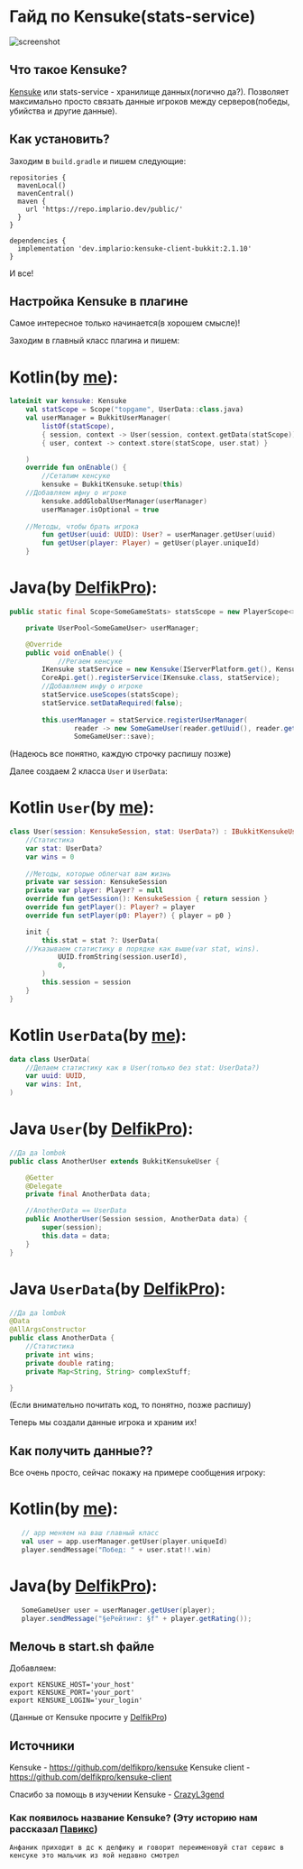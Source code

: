 # Гайд по Kensuke(stats-service)
![screenshot](https://i.ibb.co/mygNLxm/imgonline-com-ua-Blur-ln-Mu-Ny-F3kaz73vy-1.png)

## Что такое Kensuke?
[Kensuke](https://github.com/delfikpro/kensuke) или stats-service - хранилище данных(логично да?). Позволяет максимально просто связать данные игроков между серверов(победы, убийства и другие данные).

## Как установить?
Заходим в `build.gradle` и пишем следующие:
```
repositories {
  mavenLocal()
  mavenCentral()
  maven {
    url 'https://repo.implario.dev/public/'
  }
}

dependencies {
  implementation 'dev.implario:kensuke-client-bukkit:2.1.10'
}
```
И все!

## Настройка Kensuke в плагине 
Самое интересное только начинается(в хорошем смысле)!

Заходим в главный класс плагина и пишем:

# Kotlin(by [me](https://github.com/BaggiYT)):
```kotlin
lateinit var kensuke: Kensuke
    val statScope = Scope("topgame", UserData::class.java)
    val userManager = BukkitUserManager(
        listOf(statScope),
        { session, context -> User(session, context.getData(statScope)) },
        { user, context -> context.store(statScope, user.stat) }

    )
    override fun onEnable() {
        //Сетапим кенсуке
        kensuke = BukkitKensuke.setup(this)
	//Добавляем ифну о игроке
        kensuke.addGlobalUserManager(userManager)
        userManager.isOptional = true
	
	//Методы, чтобы брать игрока
        fun getUser(uuid: UUID): User? = userManager.getUser(uuid)
        fun getUser(player: Player) = getUser(player.uniqueId)
    }
```
# Java(by [DelfikPro](https://github.com/delfikpro)):
```java
public static final Scope<SomeGameStats> statsScope = new PlayerScope<>("somegame", SomeGameStats.class);

	private UserPool<SomeGameUser> userManager;

	@Override
	public void onEnable() {
	        //Регаем кенсуке
		IKensuke statService = new Kensuke(IServerPlatform.get(), KensukeConnectionData.fromEnvironment());
		CoreApi.get().registerService(IKensuke.class, statService);
		//Добавляем инфу о игроке
		statService.useScopes(statsScope);
		statService.setDataRequired(false);
		
		this.userManager = statService.registerUserManager(
				reader -> new SomeGameUser(reader.getUuid(), reader.getName(), reader.getData(statsScope)),
				SomeGameUser::save);
```

(Надеюсь все понятно, каждую строчку распишу позже)

Далее создаем 2 класса `User` и `UserData`:

# Kotlin `User`(by [me](https://github.com/BaggiYT)):
```kotlin
class User(session: KensukeSession, stat: UserData?) : IBukkitKensukeUser {
    //Статистика
    var stat: UserData?
    var wins = 0
    
    //Методы, которые облегчат вам жизнь
    private var session: KensukeSession
    private var player: Player? = null
    override fun getSession(): KensukeSession { return session }
    override fun getPlayer(): Player? = player
    override fun setPlayer(p0: Player?) { player = p0 }

    init {
        this.stat = stat ?: UserData(
	//Указываем статистику в порядке как выше(var stat, wins).
            UUID.fromString(session.userId),
            0,
        )
        this.session = session
    }
}
```
# Kotlin `UserData`(by [me](https://github.com/BaggiYT)):
```kotlin
data class UserData(
    //Делаем статистику как в User(только без stat: UserData?)
    var uuid: UUID,
    var wins: Int,
)
```

# Java `User`(by [DelfikPro](https://github.com/delfikpro)):
```java
//Да да lombok
public class AnotherUser extends BukkitKensukeUser {

    @Getter
    @Delegate
    private final AnotherData data;

    //AnotherData == UserData
    public AnotherUser(Session session, AnotherData data) {
        super(session);
        this.data = data;
    }
}
```
# Java `UserData`(by [DelfikPro](https://github.com/delfikpro)):
```java
//Да да lombok
@Data
@AllArgsConstructor
public class AnotherData {
    //Статистика
    private int wins;
    private double rating;
    private Map<String, String> complexStuff;

}
```
(Если внимательно почитать код, то понятно, позже распишу) 

Теперь мы создали данные игрока и храним их!

## Как получить данные??
Все очень просто, сейчас покажу на примере сообщения игроку:

# Kotlin(by [me](https://github.com/BaggiYT)):
```kotlin
   // app меняем на ваш главный класс
   val user = app.userManager.getUser(player.uniqueId)
   player.sendMessage("Побед: " + user.stat!!.win)
```

# Java(by [DelfikPro](https://github.com/delfikpro)):
```java
   SomeGameUser user = userManager.getUser(player);
   player.sendMessage("§eРейтинг: §f" + player.getRating());
```

## Мелочь в start.sh файле
Добавляем:
```
export KENSUKE_HOST='your_host'
export KENSUKE_PORT='your_port'
export KENSUKE_LOGIN='your_login'
```
(Данные от Kensuke просите у [DelfikPro](https://vk.com/delfikpro))

## Источники
Kensuke - https://github.com/delfikpro/kensuke
Kensuke client - https://github.com/delfikpro/kensuke-client

Спасибо за помощь в изучении Kensuke - [CrazyL3gend](https://github.com/CrazyL3gend)

### Как появилось название Kensuke? (Эту историю нам рассказал [Павикс](https://github.com/ItsPVX))
`Анфаник приходит в дс к делфику и говорит переименовуй стат сервис в кенсуке это мальчик из яой недавно смотрел`
